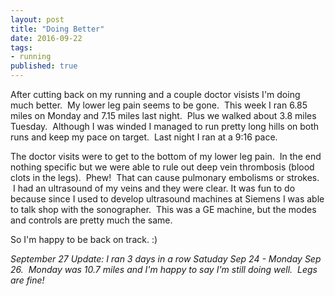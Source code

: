 ```yaml
---
layout: post
title: "Doing Better"
date: 2016-09-22
tags: 
- running
published: true
---
```


After cutting back on my running and a couple doctor visists I'm doing much better.  &nbsp;My lower leg pain seems to be gone.  &nbsp;This week I ran 6.85 miles on Monday and 7.15 miles last night.  &nbsp;Plus we walked about 3.8 miles Tuesday.  &nbsp;Although I was winded I managed to run pretty long hills on both runs and keep my pace on target.  &nbsp;Last night I ran at a 9:16 pace.

The doctor visits were to get to the bottom of my lower leg pain.  &nbsp;In the end nothing specific but we were able to rule out deep vein thrombosis (blood clots in the legs).  &nbsp;Phew!  &nbsp;That can cause pulmonary embolisms or strokes.  &nbsp;I had an ultrasound of my veins and they were clear.  It was fun to do because since I used to develop ultrasound machines at Siemens I was able to talk shop with the sonographer.  &nbsp;This was a GE machine, but the modes and controls are pretty much the same.

So I'm happy to be back on track. :)

*September 27 Update: I ran 3 days in a row Satuday Sep 24 - Monday Sep 26.  &nbsp;Monday was 10.7 miles and I'm happy to say I'm still doing well.  &nbsp;Legs are fine!*
